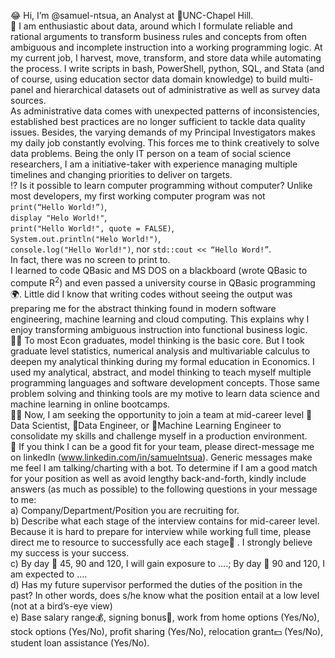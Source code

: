 😂 Hi, I’m @samuel-ntsua, an Analyst at 🏢UNC-Chapel Hill.<br>
💼 I am enthusiastic about data, around which I formulate reliable and rational arguments to transform business rules and concepts from often ambiguous and incomplete instruction into a working programming logic. At my current job, I harvest, move, transform, and store data while automating the process. I write scripts in bash, PowerShell, python, SQL, and Stata (and of course, using education sector data domain knowledge) to build multi-panel and hierarchical datasets out of administrative as well as survey data sources.<br>
As administrative data comes with unexpected patterns of inconsistencies, established best practices are no longer sufficient to tackle data quality issues. Besides, the varying demands of my Principal Investigators makes my daily job constantly evolving. This forces me to think creatively to solve data problems. Being the only IT person on a team of social science researchers, I am a initiative-taker with experience managing multiple timelines and changing priorities to deliver on targets.<br>
⁉️ Is it possible to learn computer programming without computer? Unlike most developers, my first working computer program was not<br> ```print(“Hello World!”)```,<br> ```display "Helo World!"```,<br> ```print("Hello World!", quote = FALSE)```,<br> ```System.out.println("Helo World!")```,<br> ```console.log("Hello World!")```, nor ```std::cout << “Hello Word!”```.<br> In fact, there was no screen to print to.<br>I learned to code QBasic and MS DOS on a blackboard (wrote QBasic to compute R<sup>2</sup>) and even passed a university course in QBasic programming🌍. Little did I know that writing codes without seeing the output was preparing me for the abstract thinking found in modern software engineering, machine learning and cloud computing. This explains why I enjoy transforming ambiguous instruction into functional business logic.<br>
👨‍🎓 To most Econ graduates, model thinking is the basic core. But I took graduate level statistics, numerical analysis and multivariable calculus to deepen my analytical thinking during my formal education in Economics. I used my analytical, abstract, and model thinking to teach myself multiple programming languages and software development concepts. Those same problem solving and thinking tools are my motive to learn data science and machine learning in online bootcamps.<br>
👨‍💻 Now, I am seeking the opportunity to join a team at mid-career level 🥷Data Scientist, 🥷Data Engineer, or 🥷Machine Learning Engineer to consolidate my skills and challenge myself in a production environment.<br>
📨 If you think I can be a good fit for your team, please direct-message me on linkedIn (www.linkedin.com/in/samuelntsua). Generic messages make me feel I am talking/charting with a bot. To determine if I am a good match for your position as well as avoid lengthy back-and-forth, kindly include answers (as much as possible) to the following questions in your message to me:<br>
	a) Company/Department/Position you are recruiting for.<br>
	b) Describe what each stage of the interview contains for mid-career level. Because it is hard to prepare for interview while working full time, please direct me to resource to successfully ace each stage🙏 . I strongly believe my success is your success.<br>
	c) By day 📆 45, 90 and 120, I will gain exposure to ….; By day 📆 90 and 120, I am expected to ….<br>
	d) Has my future supervisor performed the duties of the position in the past? In other words, does s/he know what the position entail at a low level (not at a bird’s-eye view)<br>
	e) Base salary range💰, signing bonus💸, work from home options (Yes/No), stock options (Yes/No), profit sharing (Yes/No), relocation grant💵 (Yes/No), student loan assistance (Yes/No).<br>
